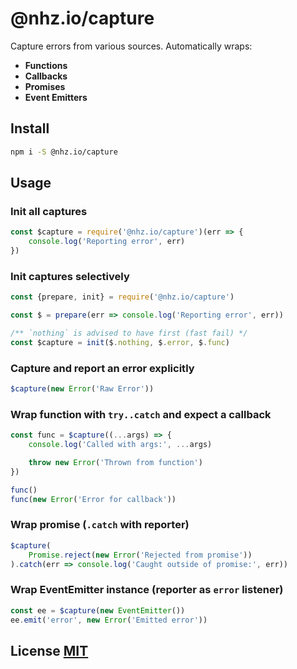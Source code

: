 # @nhz.io/capture

Capture errors from various sources. Automatically wraps:

* **Functions**
* **Callbacks**
* **Promises**
* **Event Emitters**

## Install

```sh
npm i -S @nhz.io/capture
```

## Usage

### Init all captures
```js
const $capture = require('@nhz.io/capture')(err => {
    console.log('Reporting error', err)
})
```

### Init captures selectively
```js
const {prepare, init} = require('@nhz.io/capture')

const $ = prepare(err => console.log('Reporting error', err))

/** `nothing` is advised to have first (fast fail) */
const $capture = init($.nothing, $.error, $.func)
```

### Capture and report an error explicitly
```js
$capture(new Error('Raw Error'))
```

### Wrap function with `try..catch` and expect a callback
```js
const func = $capture((...args) => {
    console.log('Called with args:', ...args)

    throw new Error('Thrown from function')
})

func() 
func(new Error('Error for callback'))
```

### Wrap promise (`.catch` with reporter)
```js
$capture(
    Promise.reject(new Error('Rejected from promise'))
).catch(err => console.log('Caught outside of promise:', err))
```

### Wrap EventEmitter instance (reporter as `error` listener)
```js
const ee = $capture(new EventEmitter())
ee.emit('error', new Error('Emitted error'))
```

## License [MIT](LICENSE)